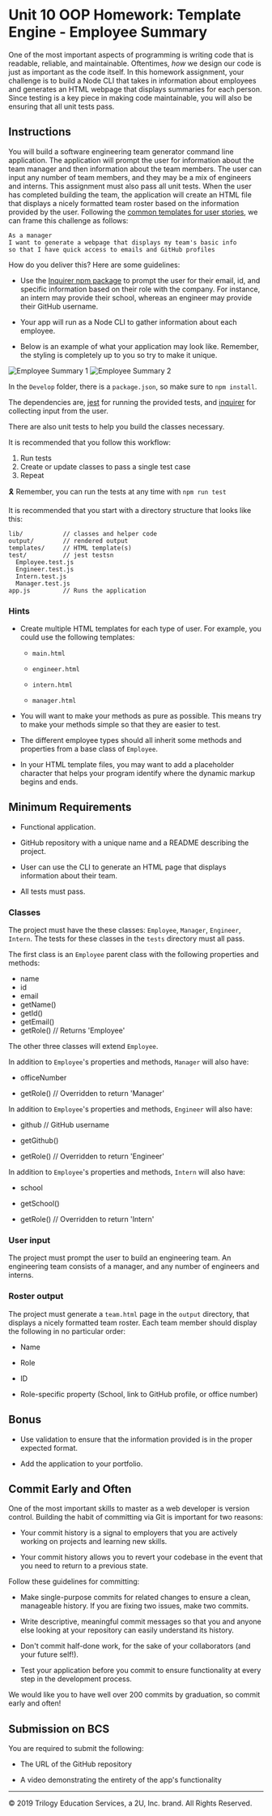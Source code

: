 # Unit 10 OOP Homework: Template Engine - Employee Summary

One of the most important aspects of programming is writing code that is readable, reliable, and maintainable. Oftentimes, _how_ we design our code is just as important as the code itself. In this homework assignment, your challenge is to build a Node CLI that takes in information about employees and generates an HTML webpage that displays summaries for each person. Since testing is a key piece in making code maintainable, you will also be ensuring that all unit tests pass.

## Instructions

You will build a software engineering team generator command line application. The application will prompt the user for information about the team manager and then information about the team members. The user can input any number of team members, and they may be a mix of engineers and interns. This assignment must also pass all unit tests. When the user has completed building the team, the application will create an HTML file that displays a nicely formatted team roster based on the information provided by the user. Following the [common templates for user stories](https://en.wikipedia.org/wiki/User_story#Common_templates), we can frame this challenge as follows:

```
As a manager
I want to generate a webpage that displays my team's basic info
so that I have quick access to emails and GitHub profiles
```

How do you deliver this? Here are some guidelines:

-   Use the [Inquirer npm package](https://github.com/SBoudrias/Inquirer.js/) to prompt the user for their email, id, and specific information based on their role with the company. For instance, an intern may provide their school, whereas an engineer may provide their GitHub username.

-   Your app will run as a Node CLI to gather information about each employee.

-   Below is an example of what your application may look like. Remember, the styling is completely up to you so try to make it unique.

![Employee Summary 1](./Assets/10-OOP-homework-demo-1.png)
![Employee Summary 2](./Assets/10-OOP-homework-demo-2.png)

In the `Develop` folder, there is a `package.json`, so make sure to `npm install`.

The dependencies are, [jest](https://jestjs.io/) for running the provided tests, and [inquirer](https://www.npmjs.com/package/inquirer) for collecting input from the user.

There are also unit tests to help you build the classes necessary.

It is recommended that you follow this workflow:

1. Run tests
2. Create or update classes to pass a single test case
3. Repeat

🎗 Remember, you can run the tests at any time with `npm run test`

It is recommended that you start with a directory structure that looks like this:

```
lib/           // classes and helper code
output/        // rendered output
templates/     // HTML template(s)
test/          // jest testsn        
  Employee.test.js
  Engineer.test.js
  Intern.test.js
  Manager.test.js
app.js         // Runs the application
```

### Hints

-   Create multiple HTML templates for each type of user. For example, you could use the following templates:

    -   `main.html`

    -   `engineer.html`

    -   `intern.html`

    -   `manager.html`

-   You will want to make your methods as pure as possible. This means try to make your methods simple so that they are easier to test.

-   The different employee types should all inherit some methods and properties from a base class of `Employee`.

-   In your HTML template files, you may want to add a placeholder character that helps your program identify where the dynamic markup begins and ends.

## Minimum Requirements

-   Functional application.

-   GitHub repository with a unique name and a README describing the project.

-   User can use the CLI to generate an HTML page that displays information about their team.

-   All tests must pass.

### Classes

The project must have the these classes: `Employee`, `Manager`, `Engineer`,
`Intern`. The tests for these classes in the `tests` directory must all pass.

The first class is an `Employee` parent class with the following properties and
methods:

-   name
-   id
-   email
-   getName()
-   getId()
-   getEmail()
-   getRole() // Returns 'Employee'

The other three classes will extend `Employee`.

In addition to `Employee`'s properties and methods, `Manager` will also have:

-   officeNumber

-   getRole() // Overridden to return 'Manager'

In addition to `Employee`'s properties and methods, `Engineer` will also have:

-   github // GitHub username

-   getGithub()

-   getRole() // Overridden to return 'Engineer'

In addition to `Employee`'s properties and methods, `Intern` will also have:

-   school

-   getSchool()

-   getRole() // Overridden to return 'Intern'

### User input

The project must prompt the user to build an engineering team. An engineering
team consists of a manager, and any number of engineers and interns.

### Roster output

The project must generate a `team.html` page in the `output` directory, that displays a nicely formatted team roster. Each team member should display the following in no particular order:

-   Name

-   Role

-   ID

-   Role-specific property (School, link to GitHub profile, or office number)

## Bonus

-   Use validation to ensure that the information provided is in the proper expected format.

-   Add the application to your portfolio.

## Commit Early and Often

One of the most important skills to master as a web developer is version control. Building the habit of committing via Git is important for two reasons:

-   Your commit history is a signal to employers that you are actively working on projects and learning new skills.

-   Your commit history allows you to revert your codebase in the event that you need to return to a previous state.

Follow these guidelines for committing:

-   Make single-purpose commits for related changes to ensure a clean, manageable history. If you are fixing two issues, make two commits.

-   Write descriptive, meaningful commit messages so that you and anyone else looking at your repository can easily understand its history.

-   Don't commit half-done work, for the sake of your collaborators (and your future self!).

-   Test your application before you commit to ensure functionality at every step in the development process.

We would like you to have well over 200 commits by graduation, so commit early and often!

## Submission on BCS

You are required to submit the following:

-   The URL of the GitHub repository

-   A video demonstrating the entirety of the app's functionality

---

© 2019 Trilogy Education Services, a 2U, Inc. brand. All Rights Reserved.
